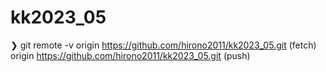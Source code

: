 # kk2023_05

❯ git remote -v
origin	https://github.com/hirono2011/kk2023_05.git (fetch)
origin	https://github.com/hirono2011/kk2023_05.git (push)

